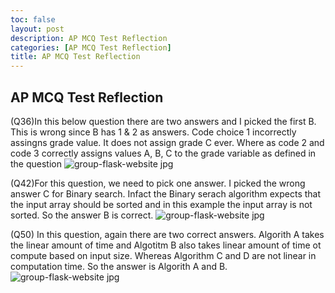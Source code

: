 ```yaml
---
toc: false
layout: post
description: AP MCQ Test Reflection
categories: [AP MCQ Test Reflection]
title: AP MCQ Test Reflection
---
```


## AP MCQ Test Reflection


 (Q36)In this below question there are two answers and I picked the first B. This is wrong since B has 1 & 2 as answers. Code choice 1 incorrectly assingns grade value. It does not assign grade C ever. Where as code 2 and code 3 correctly assigns values  A, B, C  to the grade variable as defined in the question
<img src="{{site.baseurl}}/images/apq1.jpg" alt="group-flask-website jpg">

(Q42)For this question, we need to pick one answer.  I picked the wrong answer C for Binary search. Infact the Binary serach algorithm expects that the input array should be sorted and in this example the input array is not sorted. So the answer B is correct.
<img src="{{site.baseurl}}/images/apq2.jpg" alt="group-flask-website jpg">

 (Q50) In this question, again there are two correct answers. Algorith A takes the linear amount of time and Algotitm B also takes linear amount of time ot compute based on input size. Whereas Algorithm C and D are not linear in computation time. So the answer is Algorith A and B.
<img src="{{site.baseurl}}/images/apq3.jpg" alt="group-flask-website jpg">
